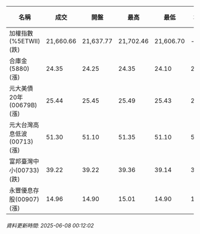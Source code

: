 | 名稱 | 成交 | 開盤 | 最高 | 最低 | 均價 | 成交金額(億) | 昨收 | 漲跌幅 | 漲跌 | 總量 | 昨量 | 振幅 |
| -------- | -------- | -------- | -------- |-------- | -------- | -------- |-------- |-------- |-------- | -------- | -------- |-------- |
|加權指數(%5ETWII) (跌)|21,660.66|21,637.77|21,702.46|21,606.70|-|2,947.52|21,674.43|0.06%|13.77|5,212,184|0|0.44%|
|合庫金(5880) (漲)|24.35|24.25|24.35|24.10|24.26|1.32|24.05|1.25%|0.30|5,452|7,230|1.04%|
|元大美債20年(00679B) (漲)|25.44|25.45|25.49|25.43|25.45|5.77|25.42|0.08%|0.02|22,672|38,312|0.24%|
|元大台灣高息低波(00713) (漲)|51.30|51.10|51.35|51.10|51.27|4.27|51.10|0.39%|0.20|8,329|10,337|0.49%|
|富邦臺灣中小(00733) (跌)|39.22|39.22|39.36|39.14|39.20|0.215|39.24|0.05%|0.02|548|418|0.56%|
|永豐優息存股(00907) (漲)|14.96|14.90|15.01|14.90|14.97|0.265|14.90|0.40%|0.06|1,768|2,609|0.74%|
###### 資料更新時間: 2025-06-08 00:12:02